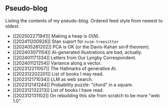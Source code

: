 ## Pseudo-blog
Listing the contents of my pseudo-blog. Ordered feed style from newest to
oldest.

* [[202502271941]] Making a heap is $O(N)$.
* [[202411200926]] Stan suport for `nvim-treesitter`
* [[202405281202]] PCA is OK (or the Davis-Kahan $\sin \theta$ theorem).
* [[202403071104]] AI-generated illustrations are bad, actually.
* [[202401171334]] Letters from Our Lyngby Correspondent.
* [[202401121254]] Variance along a vector.
* [[202312211057]] The Hallmarks of generative AI.
* [[202312202201]] List of books I may read.
* [[202312171034]] LLM as web search.
* [[202312141244]] Probability puzzle: "chord" in a square.
* [[202312132213]] List of books I have read.
* [[202312131102]] On rebuilding this site from scratch to be more "web 1.0".

